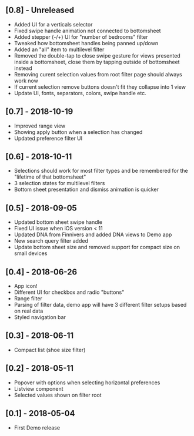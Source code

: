 ## [0.8] - Unreleased 
- Added UI for a verticals selector
- Fixed swipe handle animation not connected to bottomsheet 
- Added stepper (-/+) UI for "number of bedrooms" filter
- Tweaked how bottomsheet handles being panned up/down
- Added an "all" item to multilevel filter
- Removed the double-tap to close swipe gesture for views presented inside a bottomsheet, close them by tapping outside of bottomsheet instead
- Removing curent selection values from root filter page should always work now
- If current selection remove buttons doesn't fit they collapse into 1 view
- Update UI, fonts, separators, colors, swipe handle etc.

## [0.7] - 2018-10-19 
- Improved range view
- Showing apply button when a selection has changed
- Updated preference filter UI

## [0.6] - 2018-10-11
- Selections should work for most filter types and be remembered for the "lifetime of that bottomsheet"
- 3 selection states for multilevel filters
- Bottom sheet presentation and dismiss animation is quicker

## [0.5] - 2018-09-05
- Updated bottom sheet swipe handle
- Fixed UI issue when iOS version < 11
- Updated DNA from Finnivers and added DNA views to Demo app
- New search query filter added
- Update bottom sheet size and removed support for compact size on small devices

## [0.4] - 2018-06-26
- App icon!
- Different UI for checkbox and radio "buttons" 
- Range filter
- Parsing of filter data, demo app will have 3 different filter setups based on real data
- Styled navigation bar

## [0.3] - 2018-06-11
- Compact list (shoe size filter)

## [0.2] - 2018-05-11
- Popover with options when selecting horizontal preferences
- Listview component
- Selected values shown on filter root

## [0.1] - 2018-05-04
- First Demo release
